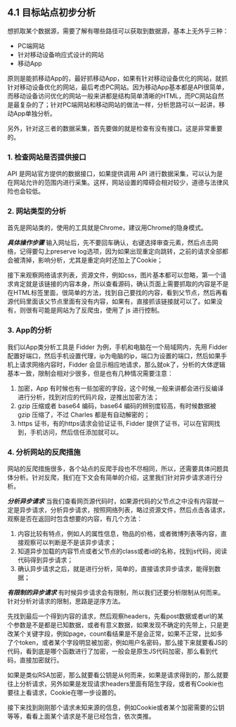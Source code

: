 ## 4.1 目标站点初步分析

想抓取某个数据源，需要了解有哪些路径可以获取到数据源，基本上无外乎三种：

 - PC端网站
 - 针对移动设备响应式设计的网站
 - 移动App

原则是能抓移动App的，最好抓移动App，如果有针对移动设备优化的网站，就抓针对移动设备优化的网站，最后考虑PC网站。因为移动App基本都是API很简单，而移动设备访问优化的网站一般来讲都是结构简单清晰的HTML，而PC网站自然是最复杂的了；针对PC端网站和移动网站的做法一样，分析思路可以一起讲，移动App单独分析。

另外，针对这三者的数据采集，首先要做的就是检查有没有接口。这是非常重要的。

### 1. 检查网站是否提供接口
API 是网站官方提供的数据接口，如果提供调用 API 进行数据采集，可以认为是在网站允许的范围内进行采集。这样，网站设置的障碍会相对较少，道德与法律风险也会较低。

### 2. 网站类型的分析
首先是网站类的，使用的工具就是Chrome，建议用Chrome的隐身模式。

***具体操作步骤***
输入网址后，先不要回车确认，右键选择审查元素，然后点击网络，记得要勾上preserve log选项，因为如果出现重定向跳转，之前的请求全部都会被清掉，影响分析，尤其是重定向时还加上了Cookie；

接下来观察网络请求列表，资源文件，例如css，图片基本都可以忽略，第一个请求肯定就是该链接的内容本身，所以查看源码，确认页面上需要抓取的内容是不是在HTML标签里面，很简单的方法，找到自己要找的内容，看到父节点，然后再看源代码里面该父节点里面有没有内容，如果有，直接抓该链接就可以了。如果没有，则很有可能是网站为了反爬虫，使用了 js 进行控制。

### 3. App的分析
我们以App类分析工具是 Fidder 为例，手机和电脑在一个局域网内，先用 Fidder 配置好端口，然后手机设置代理，ip为电脑的ip，端口为设置的端口，然后如果手机上请求网络内容时，Fidder 会显示相应地请求，那么就ok了，分析的大体逻辑基本一致，限制会相对少很多，但是也有几种情况需要注意：

 1. 加密，App 有时候也有一些加密的字段，这个时候,一般来讲都会进行反编译进行分析，找到对应的代码片段，逆推出加密方法；
 2. gzip 压缩或者 base64 编码，base64 编码的辨别度较高，有时候数据被 gzip 压缩了，不过 Charles 都是有自动解密的；
 3. https 证书，有的https请求会验证证书, Fidder 提供了证书，可以在官网找到，手机访问，然后信任添加就可以。

### 4. 分析网站的反爬措施
网站的反爬措施很多，各个站点的反爬手段也不尽相同，所以，还需要具体问题具体分析。针对反爬，我们在下文会有简单的介绍，这里我们针对异步请求进行分析。

***分析异步请求***
当我们查看网页源代码时，如果源代码的父节点之中没有内容就一定是异步请求，分析异步请求，按照网络列表，略过资源文件，然后点击各请求，观察是否在返回时包含想要的内容，有几个方法：

 1. 内容比较有特点，例如人的属性信息，物品的价格，或者微博列表等内容，直接观察可以判断是不是该异步请求；
 2. 知道异步加载的内容节点或者父节点的class或者id的名称，找到js代码，阅读代码得到异步请求；
 3. 确认异步请求之后，就是进行分析，简单的，直接请求异步请求，能得到数据；

***有限制的异步请求***
有时候异步请求会有限制，所以我们还要分析限制从何而来。针对分析对请求的限制，思路是逆序方法。

先找到最后一个得到内容的请求，然后观察headers，先看post数据或者url的某个参数是不是都是已知数据，或者有意义数据，如果发现不确定的先带上，只是更改某个关键字段，例如page，count看结果是不是会正常，如果不正常，比如多了个token，或者某个字段明显被加密，例如用户名密码，那么接下来就要看JS的代码，看到底是哪个函数进行了加密，一般会是原生JS代码加密，那么看到代码，直接加密就行。

如果是类似RSA加密，那么就要看公钥是从何而来，如果是请求得到的，那么就要往上分析请求，另外如果是发现请求headers里面有陌生字段，或者有Cookie也要往上看请求，Cookie在哪一步设置的。

接下来找到刚刚那个请求未知来源的信息，例如Cookie或者某个加密需要的公钥等等，看看上面某个请求是不是已经包含，依次类推。